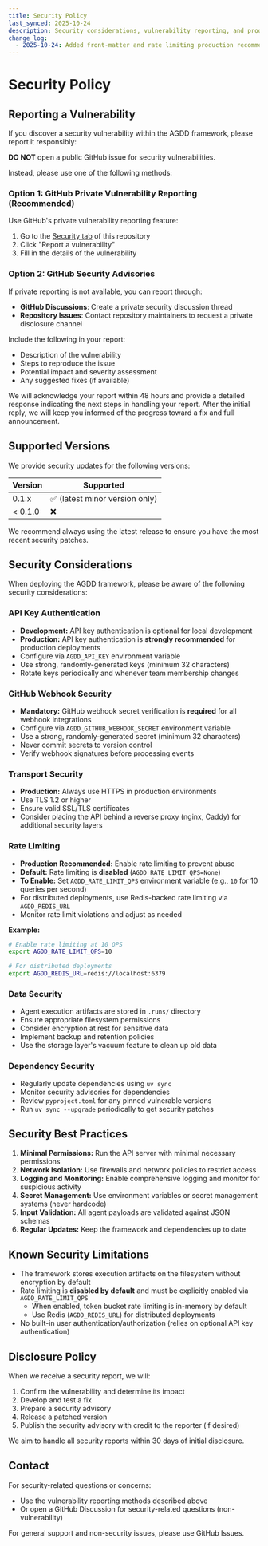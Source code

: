 ```yaml
---
title: Security Policy
last_synced: 2025-10-24
description: Security considerations, vulnerability reporting, and production deployment guidelines
change_log:
  - 2025-10-24: Added front-matter and rate limiting production recommendations
---
```


# Security Policy

## Reporting a Vulnerability

If you discover a security vulnerability within the AGDD framework, please report it responsibly:

**DO NOT** open a public GitHub issue for security vulnerabilities.

Instead, please use one of the following methods:

### Option 1: GitHub Private Vulnerability Reporting (Recommended)

Use GitHub's private vulnerability reporting feature:
1. Go to the [Security tab](https://github.com/artificial-intelligence-first/agdd/security/advisories/new) of this repository
2. Click "Report a vulnerability"
3. Fill in the details of the vulnerability

### Option 2: GitHub Security Advisories

If private reporting is not available, you can report through:
- **GitHub Discussions**: Create a private security discussion thread
- **Repository Issues**: Contact repository maintainers to request a private disclosure channel

Include the following in your report:
- Description of the vulnerability
- Steps to reproduce the issue
- Potential impact and severity assessment
- Any suggested fixes (if available)

We will acknowledge your report within 48 hours and provide a detailed response indicating the next steps in handling your report. After the initial reply, we will keep you informed of the progress toward a fix and full announcement.

## Supported Versions

We provide security updates for the following versions:

| Version | Supported          |
| ------- | ------------------ |
| 0.1.x   | :white_check_mark: (latest minor version only) |
| < 0.1.0 | :x:                |

We recommend always using the latest release to ensure you have the most recent security patches.

## Security Considerations

When deploying the AGDD framework, please be aware of the following security considerations:

### API Key Authentication

- **Development:** API key authentication is optional for local development
- **Production:** API key authentication is **strongly recommended** for production deployments
- Configure via `AGDD_API_KEY` environment variable
- Use strong, randomly-generated keys (minimum 32 characters)
- Rotate keys periodically and whenever team membership changes

### GitHub Webhook Security

- **Mandatory:** GitHub webhook secret verification is **required** for all webhook integrations
- Configure via `AGDD_GITHUB_WEBHOOK_SECRET` environment variable
- Use a strong, randomly-generated secret (minimum 32 characters)
- Never commit secrets to version control
- Verify webhook signatures before processing events

### Transport Security

- **Production:** Always use HTTPS in production environments
- Use TLS 1.2 or higher
- Ensure valid SSL/TLS certificates
- Consider placing the API behind a reverse proxy (nginx, Caddy) for additional security layers

### Rate Limiting

- **Production Recommended:** Enable rate limiting to prevent abuse
- **Default:** Rate limiting is **disabled** (`AGDD_RATE_LIMIT_QPS=None`)
- **To Enable:** Set `AGDD_RATE_LIMIT_QPS` environment variable (e.g., `10` for 10 queries per second)
- For distributed deployments, use Redis-backed rate limiting via `AGDD_REDIS_URL`
- Monitor rate limit violations and adjust as needed

**Example:**
```bash
# Enable rate limiting at 10 QPS
export AGDD_RATE_LIMIT_QPS=10

# For distributed deployments
export AGDD_REDIS_URL=redis://localhost:6379
```

### Data Security

- Agent execution artifacts are stored in `.runs/` directory
- Ensure appropriate filesystem permissions
- Consider encryption at rest for sensitive data
- Implement backup and retention policies
- Use the storage layer's vacuum feature to clean up old data

### Dependency Security

- Regularly update dependencies using `uv sync`
- Monitor security advisories for dependencies
- Review `pyproject.toml` for any pinned vulnerable versions
- Run `uv sync --upgrade` periodically to get security patches

## Security Best Practices

1. **Minimal Permissions:** Run the API server with minimal necessary permissions
2. **Network Isolation:** Use firewalls and network policies to restrict access
3. **Logging and Monitoring:** Enable comprehensive logging and monitor for suspicious activity
4. **Secret Management:** Use environment variables or secret management systems (never hardcode)
5. **Input Validation:** All agent payloads are validated against JSON schemas
6. **Regular Updates:** Keep the framework and dependencies up to date

## Known Security Limitations

- The framework stores execution artifacts on the filesystem without encryption by default
- Rate limiting is **disabled by default** and must be explicitly enabled via `AGDD_RATE_LIMIT_QPS`
  - When enabled, token bucket rate limiting is in-memory by default
  - Use Redis (`AGDD_REDIS_URL`) for distributed deployments
- No built-in user authentication/authorization (relies on optional API key authentication)

## Disclosure Policy

When we receive a security report, we will:

1. Confirm the vulnerability and determine its impact
2. Develop and test a fix
3. Prepare a security advisory
4. Release a patched version
5. Publish the security advisory with credit to the reporter (if desired)

We aim to handle all security reports within 30 days of initial disclosure.

## Contact

For security-related questions or concerns:
- Use the vulnerability reporting methods described above
- Or open a GitHub Discussion for security-related questions (non-vulnerability)

For general support and non-security issues, please use GitHub Issues.

